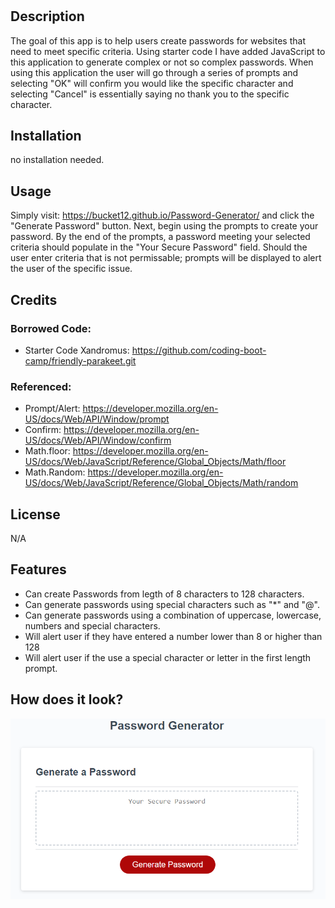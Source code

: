 # <Password Generator>

## Description

The goal of this app is to help users create passwords for websites that need to meet specific criteria. Using starter code I have added JavaScript to this application to generate complex or not so complex passwords. When using this application the user will go through a series of prompts and selecting "OK" will confirm you would like the specific character and selecting "Cancel" is essentially saying no thank you to the specific character.

## Installation

no installation needed.

## Usage

Simply visit: https://bucket12.github.io/Password-Generator/ and click the "Generate Password" button. Next, begin using the prompts to create your password. By the end of the prompts, a password meeting your selected criteria should populate in the "Your Secure Password" field. Should the user enter criteria that is not permissable; prompts will be displayed to alert the user of the specific issue.

## Credits

### Borrowed Code:
- Starter Code Xandromus: https://github.com/coding-boot-camp/friendly-parakeet.git

### Referenced:
- Prompt/Alert: https://developer.mozilla.org/en-US/docs/Web/API/Window/prompt
- Confirm: https://developer.mozilla.org/en-US/docs/Web/API/Window/confirm
- Math.floor: https://developer.mozilla.org/en-US/docs/Web/JavaScript/Reference/Global_Objects/Math/floor
- Math.Random: https://developer.mozilla.org/en-US/docs/Web/JavaScript/Reference/Global_Objects/Math/random

## License

N/A

## Features

- Can create Passwords from legth of 8 characters to 128 characters.
- Can generate passwords using special characters such as "*" and "@".
- Can generate passwords using a combination of uppercase, lowercase, numbers and special characters.
- Will alert user if they have entered a number lower than 8 or higher than 128
- Will alert user if the use a special character or letter in the first length prompt.

## How does it look?
![image](develop/imgs/howDoILook.PNG)
